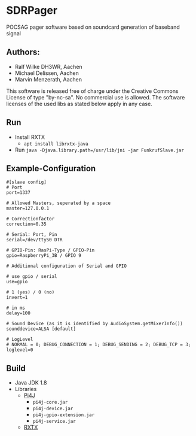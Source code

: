 # SDRPager
POCSAG pager software based on soundcard generation of baseband signal

## Authors:
* Ralf Wilke DH3WR, Aachen
* Michael Delissen, Aachen
* Marvin Menzerath, Aachen

This software is released free of charge under the Creative Commons License of type "by-nc-sa". No commercial use
is allowed.
The software licenses of the used libs as stated below apply in any case.


## Run
* Install RXTX
    * `apt install librxtx-java`
* Run `java -Djava.library.path=/usr/lib/jni -jar FunkrufSlave.jar`

## Example-Configuration
```
#[slave config]
# Port
port=1337

# Allowed Masters, seperated by a space
master=127.0.0.1

# Correctionfactor
correction=0.35

# Serial: Port, Pin
serial=/dev/ttyS0 DTR

# GPIO-Pin: RasPi-Type / GPIO-Pin
gpio=RaspberryPi_3B / GPIO 9

# Additional configuration of Serial and GPIO

# use gpio / serial
use=gpio

# 1 (yes) / 0 (no)
invert=1

# in ms
delay=100

# Sound Device (as it is identified by AudioSystem.getMixerInfo())
sounddevice=ALSA [default]

# LogLevel
# NORMAL = 0; DEBUG_CONNECTION = 1; DEBUG_SENDING = 2; DEBUG_TCP = 3;
loglevel=0
```

## Build
* Java JDK 1.8
* Libraries
	* [Pi4J](http://pi4j.com/)
		* `pi4j-core.jar`
		* `pi4j-device.jar`
		* `pi4j-gpio-extension.jar`
		* `pi4j-service.jar`
	* [RXTX](http://www.jcontrol.org/download/rxtx_de.html)
